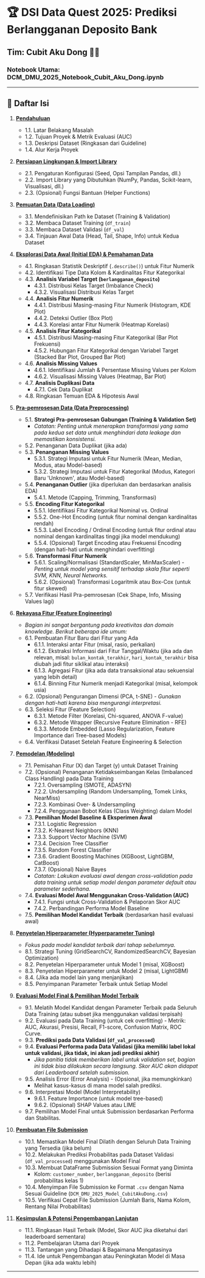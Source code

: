 # 🏆 DSI Data Quest 2025: Prediksi Berlangganan Deposito Bank
## Tim: Cubit Aku Dong 🤏✨
### Notebook Utama: DCM_DMU_2025_Notebook_Cubit_Aku_Dong.ipynb

---

## 📝 Daftar Isi

1.  **[Pendahuluan](#1-pendahuluan)**
    *   1.1. Latar Belakang Masalah
    *   1.2. Tujuan Proyek & Metrik Evaluasi (AUC)
    *   1.3. Deskripsi Dataset (Ringkasan dari Guideline)
    *   1.4. Alur Kerja Proyek

2.  **[Persiapan Lingkungan & Import Library](#2-persiapan-lingkungan--import-library)**
    *   2.1. Pengaturan Konfigurasi (Seed, Opsi Tampilan Pandas, dll.)
    *   2.2. Import Library yang Dibutuhkan (NumPy, Pandas, Scikit-learn, Visualisasi, dll.)
    *   2.3. (Opsional) Fungsi Bantuan (Helper Functions)

3.  **[Pemuatan Data (Data Loading)](#3-pemuatan-data-data-loading)**
    *   3.1. Mendefinisikan Path ke Dataset (Training & Validation)
    *   3.2. Membaca Dataset Training (`df_train`)
    *   3.3. Membaca Dataset Validasi (`df_val`)
    *   3.4. Tinjauan Awal Data (Head, Tail, Shape, Info) untuk Kedua Dataset

4.  **[Eksplorasi Data Awal (Initial EDA) & Pemahaman Data](#4-eksplorasi-data-awal-initial-eda--pemahaman-data)**
    *   4.1. Ringkasan Statistik Deskriptif (`.describe()`) untuk Fitur Numerik
    *   4.2. Identifikasi Tipe Data Kolom & Kardinalitas Fitur Kategorikal
    *   4.3. **Analisis Variabel Target (`berlangganan_deposito`)**
        *   4.3.1. Distribusi Kelas Target (Imbalance Check)
        *   4.3.2. Visualisasi Distribusi Kelas Target
    *   4.4. **Analisis Fitur Numerik**
        *   4.4.1. Distribusi Masing-masing Fitur Numerik (Histogram, KDE Plot)
        *   4.4.2. Deteksi Outlier (Box Plot)
        *   4.4.3. Korelasi antar Fitur Numerik (Heatmap Korelasi)
    *   4.5. **Analisis Fitur Kategorikal**
        *   4.5.1. Distribusi Masing-masing Fitur Kategorikal (Bar Plot Frekuensi)
        *   4.5.2. Hubungan Fitur Kategorikal dengan Variabel Target (Stacked Bar Plot, Grouped Bar Plot)
    *   4.6. **Analisis Missing Values**
        *   4.6.1. Identifikasi Jumlah & Persentase Missing Values per Kolom
        *   4.6.2. Visualisasi Missing Values (Heatmap, Bar Plot)
    *   4.7. **Analisis Duplikasi Data**
        *   4.7.1. Cek Data Duplikat
    *   4.8. Ringkasan Temuan EDA & Hipotesis Awal

5.  **[Pra-pemrosesan Data (Data Preprocessing)](#5-pra-pemrosesan-data-data-preprocessing)**
    *   5.1. **Strategi Pra-pemrosesan Gabungan (Training & Validation Set)**
        *   *Catatan: Penting untuk menerapkan transformasi yang sama pada kedua set data untuk menghindari data leakage dan memastikan konsistensi.*
    *   5.2. Penanganan Data Duplikat (jika ada)
    *   5.3. **Penanganan Missing Values**
        *   5.3.1. Strategi Imputasi untuk Fitur Numerik (Mean, Median, Modus, atau Model-based)
        *   5.3.2. Strategi Imputasi untuk Fitur Kategorikal (Modus, Kategori Baru 'Unknown', atau Model-based)
    *   5.4. **Penanganan Outlier** (jika diperlukan dan berdasarkan analisis EDA)
        *   5.4.1. Metode (Capping, Trimming, Transformasi)
    *   5.5. **Encoding Fitur Kategorikal**
        *   5.5.1. Identifikasi Fitur Kategorikal Nominal vs. Ordinal
        *   5.5.2. One-Hot Encoding (untuk fitur nominal dengan kardinalitas rendah)
        *   5.5.3. Label Encoding / Ordinal Encoding (untuk fitur ordinal atau nominal dengan kardinalitas tinggi jika model mendukung)
        *   5.5.4. (Opsional) Target Encoding atau Frekuensi Encoding (dengan hati-hati untuk menghindari overfitting)
    *   5.6. **Transformasi Fitur Numerik**
        *   5.6.1. Scaling/Normalisasi (StandardScaler, MinMaxScaler) - *Penting untuk model yang sensitif terhadap skala fitur seperti SVM, KNN, Neural Networks.*
        *   5.6.2. (Opsional) Transformasi Logaritmik atau Box-Cox (untuk fitur skewed)
    *   5.7. Verifikasi Hasil Pra-pemrosesan (Cek Shape, Info, Missing Values lagi)

6.  **[Rekayasa Fitur (Feature Engineering)](#6-rekayasa-fitur-feature-engineering)**
    *   *Bagian ini sangat bergantung pada kreativitas dan domain knowledge. Berikut beberapa ide umum:*
    *   6.1. Pembuatan Fitur Baru dari Fitur yang Ada
        *   6.1.1. Interaksi antar Fitur (misal, rasio, perkalian)
        *   6.1.2. Ekstraksi Informasi dari Fitur Tanggal/Waktu (jika ada dan relevan, misal: `bulan_kontak_terakhir`, `hari_kontak_terakhir` bisa diubah jadi fitur siklikal atau interaksi)
        *   6.1.3. Agregasi Fitur (jika ada data transaksional atau sekuensial yang lebih detail)
        *   6.1.4. Binning Fitur Numerik menjadi Kategorikal (misal, kelompok usia)
    *   6.2. (Opsional) Pengurangan Dimensi (PCA, t-SNE) - *Gunakan dengan hati-hati karena bisa mengurangi interpretasi.*
    *   6.3. Seleksi Fitur (Feature Selection)
        *   6.3.1. Metode Filter (Korelasi, Chi-squared, ANOVA F-value)
        *   6.3.2. Metode Wrapper (Recursive Feature Elimination - RFE)
        *   6.3.3. Metode Embedded (Lasso Regularization, Feature Importance dari Tree-based Models)
    *   6.4. Verifikasi Dataset Setelah Feature Engineering & Selection

7.  **[Pemodelan (Modeling)](#7-pemodelan-modeling)**
    *   7.1. Pemisahan Fitur (X) dan Target (y) untuk Dataset Training
    *   7.2. (Opsional) Penanganan Ketidakseimbangan Kelas (Imbalanced Class Handling) pada Data Training
        *   7.2.1. Oversampling (SMOTE, ADASYN)
        *   7.2.2. Undersampling (Random Undersampling, Tomek Links, NearMiss)
        *   7.2.3. Kombinasi Over- & Undersampling
        *   7.2.4. Penggunaan Bobot Kelas (Class Weighting) dalam Model
    *   7.3. **Pemilihan Model Baseline & Eksperimen Awal**
        *   7.3.1. Logistic Regression
        *   7.3.2. K-Nearest Neighbors (KNN)
        *   7.3.3. Support Vector Machine (SVM)
        *   7.3.4. Decision Tree Classifier
        *   7.3.5. Random Forest Classifier
        *   7.3.6. Gradient Boosting Machines (XGBoost, LightGBM, CatBoost)
        *   7.3.7. (Opsional) Naive Bayes
        *   *Catatan: Lakukan evaluasi awal dengan cross-validation pada data training untuk setiap model dengan parameter default atau parameter sederhana.*
    *   7.4. **Evaluasi Model Awal Menggunakan Cross-Validation (AUC)**
        *   7.4.1. Fungsi untuk Cross-Validation & Pelaporan Skor AUC
        *   7.4.2. Perbandingan Performa Model Baseline
    *   7.5. **Pemilihan Model Kandidat Terbaik** (berdasarkan hasil evaluasi awal)

8.  **[Penyetelan Hiperparameter (Hyperparameter Tuning)](#8-penyetelan-hiperparameter-hyperparameter-tuning)**
    *   *Fokus pada model kandidat terbaik dari tahap sebelumnya.*
    *   8.1. Strategi Tuning (GridSearchCV, RandomizedSearchCV, Bayesian Optimization)
    *   8.2. Penyetelan Hiperparameter untuk Model 1 (misal, XGBoost)
    *   8.3. Penyetelan Hiperparameter untuk Model 2 (misal, LightGBM)
    *   8.4. (Jika ada model lain yang menjanjikan)
    *   8.5. Penyimpanan Parameter Terbaik untuk Setiap Model

9.  **[Evaluasi Model Final & Pemilihan Model Terbaik](#9-evaluasi-model-final--pemilihan-model-terbaik)**
    *   9.1. Melatih Model Kandidat dengan Parameter Terbaik pada Seluruh Data Training (atau subset jika menggunakan validasi terpisah)
    *   9.2. Evaluasi pada Data Training (untuk cek overfitting) - Metrik: AUC, Akurasi, Presisi, Recall, F1-score, Confusion Matrix, ROC Curve.
    *   9.3. **Prediksi pada Data Validasi (`df_val_processed`)**
    *   9.4. **Evaluasi Performa pada Data Validasi (jika memiliki label lokal untuk validasi, jika tidak, ini akan jadi prediksi akhir)**
        *   *Jika panitia tidak memberikan label untuk validation set, bagian ini tidak bisa dilakukan secara langsung. Skor AUC akan didapat dari Leaderboard setelah submission.*
    *   9.5. Analisis Error (Error Analysis) - (Opsional, jika memungkinkan)
        *   Melihat kasus-kasus di mana model salah prediksi.
    *   9.6. Interpretasi Model (Model Interpretability)
        *   9.6.1. Feature Importance (untuk model tree-based)
        *   9.6.2. (Opsional) SHAP Values atau LIME
    *   9.7. Pemilihan Model Final untuk Submission berdasarkan Performa dan Stabilitas.

10. **[Pembuatan File Submission](#10-pembuatan-file-submission)**
    *   10.1. Memastikan Model Final Dilatih dengan Seluruh Data Training yang Tersedia (jika belum)
    *   10.2. Melakukan Prediksi Probabilitas pada Dataset Validasi (`df_val_processed`) menggunakan Model Final
    *   10.3. Membuat DataFrame Submission Sesuai Format yang Diminta
        *   Kolom: `customer_number`, `berlangganan_deposito` (berisi probabilitas kelas 1)
    *   10.4. Menyimpan File Submission ke Format `.csv` dengan Nama Sesuai Guideline (`DCM_DMU_2025_Model_CubitAkuDong.csv`)
    *   10.5. Verifikasi Cepat File Submission (Jumlah Baris, Nama Kolom, Rentang Nilai Probabilitas)

11. **[Kesimpulan & Potensi Pengembangan Lanjutan](#11-kesimpulan--potensi-pengembangan-lanjutan)**
    *   11.1. Ringkasan Hasil Terbaik (Model, Skor AUC jika diketahui dari leaderboard sementara)
    *   11.2. Pembelajaran Utama dari Proyek
    *   11.3. Tantangan yang Dihadapi & Bagaimana Mengatasinya
    *   11.4. Ide untuk Pengembangan atau Peningkatan Model di Masa Depan (jika ada waktu lebih)

---
